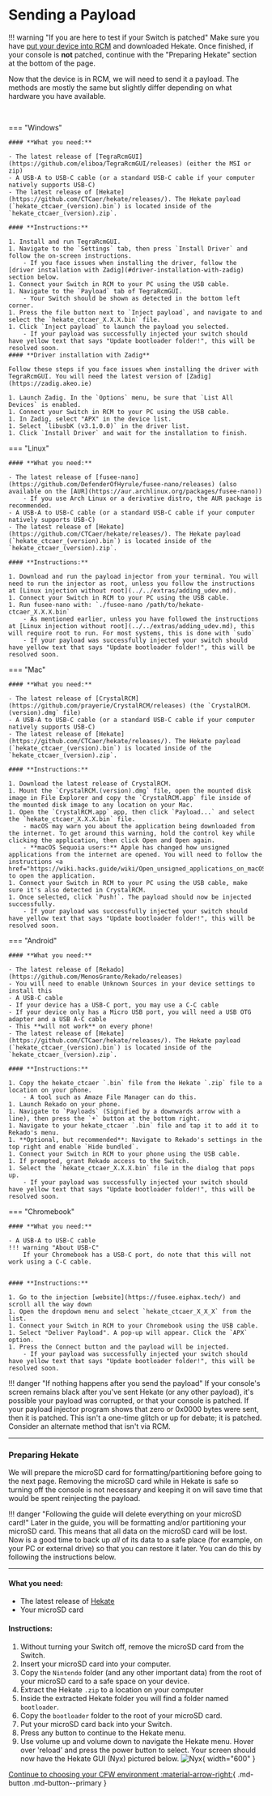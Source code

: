 

# Sending a Payload

!!! warning "If you are here to test if your Switch is patched"
    Make sure you have [put your device into RCM](entering_rcm.md) and downloaded Hekate. Once finished, if your console is **not** patched, continue with the "Preparing Hekate" section at the bottom of the page.


Now that the device is in RCM, we will need to send it a payload. The methods are mostly the same but slightly differ depending on what hardware you have available.

&nbsp;

=== "Windows"

    #### **What you need:**

    - The latest release of [TegraRcmGUI](https://github.com/eliboa/TegraRcmGUI/releases) (either the MSI or zip)
    - A USB-A to USB-C cable (or a standard USB-C cable if your computer natively supports USB-C)
    - The latest release of [Hekate](https://github.com/CTCaer/hekate/releases/). The Hekate payload (`hekate_ctcaer_(version).bin`) is located inside of the `hekate_ctcaer_(version).zip`.

    #### **Instructions:**

    1. Install and run TegraRcmGUI.
    1. Navigate to the `Settings` tab, then press `Install Driver` and follow the on-screen instructions.
        - If you face issues when installing the driver, follow the [driver installation with Zadig](#driver-installation-with-zadig) section below.
    1. Connect your Switch in RCM to your PC using the USB cable.
    1. Navigate to the `Payload` tab of TegraRcmGUI.
        - Your Switch should be shown as detected in the bottom left corner.
    1. Press the file button next to `Inject payload`, and navigate to and select the `hekate_ctcaer_X.X.X.bin` file.
    1. Click `Inject payload` to launch the payload you selected.
        - If your payload was successfully injected your switch should have yellow text that says "Update bootloader folder!", this will be resolved soon.
    #### **Driver installation with Zadig**

    Follow these steps if you face issues when installing the driver with TegraRcmGUI. You will need the latest version of [Zadig](https://zadig.akeo.ie)

    1. Launch Zadig. In the `Options` menu, be sure that `List All Devices` is enabled.
    1. Connect your Switch in RCM to your PC using the USB cable.
    1. In Zadig, select "APX" in the device list.
    1. Select `libusbK (v3.1.0.0)` in the driver list.
    1. Click `Install Driver` and wait for the installation to finish.

=== "Linux"

    #### **What you need:**

    - The latest release of [fusee-nano](https://github.com/DefenderOfHyrule/fusee-nano/releases) (also available on the [AUR](https://aur.archlinux.org/packages/fusee-nano))
        - If you use Arch Linux or a derivative distro, the AUR package is recommended.
    - A USB-A to USB-C cable (or a standard USB-C cable if your computer natively supports USB-C)
    - The latest release of [Hekate](https://github.com/CTCaer/hekate/releases/). The Hekate payload (`hekate_ctcaer_(version).bin`) is located inside of the `hekate_ctcaer_(version).zip`.

    #### **Instructions:**

    1. Download and run the payload injector from your terminal. You will need to run the injector as root, unless you follow the instructions at [Linux injection without root](../../extras/adding_udev.md).
    1. Connect your Switch in RCM to your PC using the USB cable.
    1. Run fusee-nano with: `./fusee-nano /path/to/hekate-ctcaer_X.X.X.bin`
        - As mentioned earlier, unless you have followed the instructions at [Linux injection without root](../../extras/adding_udev.md), this will require root to run. For most systems, this is done with `sudo`
        - If your payload was successfully injected your switch should have yellow text that says "Update bootloader folder!", this will be resolved soon.

=== "Mac"

    #### **What you need:**

    - The latest release of [CrystalRCM](https://github.com/prayerie/CrystalRCM/releases) (the `CrystalRCM.(version).dmg` file)
    - A USB-A to USB-C cable (or a standard USB-C cable if your computer natively supports USB-C)
    - The latest release of [Hekate](https://github.com/CTCaer/hekate/releases/). The Hekate payload (`hekate_ctcaer_(version).bin`) is located inside of the `hekate_ctcaer_(version).zip`.

    #### **Instructions:**

    1. Download the latest release of CrystalRCM.
    1. Mount the `CrystalRCM.(version).dmg` file, open the mounted disk image in File Explorer and copy the `CrystalRCM.app` file inside of the mounted disk image to any location on your Mac.
    1. Open the `CrystalRCM.app` app, then click `Payload...` and select the `hekate_ctcaer_X.X.X.bin` file.
        - macOS may warn you about the application being downloaded from the internet. To get around this warning, hold the control key while clicking the application, then click Open and Open again.
        - **macOS Sequoia users:** Apple has changed how unsigned applications from the internet are opened. You will need to follow the instructions <a href="https://wiki.hacks.guide/wiki/Open_unsigned_applications_on_macOS_Sequoia">here</a> to open the application.
    1. Connect your Switch in RCM to your PC using the USB cable, make sure it's also detected in CrystalRCM.
    1. Once selected, click `Push!`. The payload should now be injected successfully.
        - If your payload was successfully injected your switch should have yellow text that says "Update bootloader folder!", this will be resolved soon.
=== "Android"

    #### **What you need:**

    - The latest release of [Rekado](https://github.com/MenosGrante/Rekado/releases)
    - You will need to enable Unknown Sources in your device settings to install this
    - A USB-C cable
    - If your device has a USB-C port, you may use a C-C cable
    - If your device only has a Micro USB port, you will need a USB OTG adapter and a USB A-C cable
    - This **will not work** on every phone!
    - The latest release of [Hekate](https://github.com/CTCaer/hekate/releases/). The Hekate payload (`hekate_ctcaer_(version).bin`) is located inside of the `hekate_ctcaer_(version).zip`.

    #### **Instructions:**

    1. Copy the hekate_ctcaer `.bin` file from the Hekate `.zip` file to a location on your phone.
        - A tool such as Amaze File Manager can do this.
    1. Launch Rekado on your phone.
    1. Navigate to `Payloads` (Signified by a downwards arrow with a line), then press the `+` button at the bottom right.
    1. Navigate to your hekate_ctcaer `.bin` file and tap it to add it to Rekado's menu.
    1. **Optional, but recommended**: Navigate to Rekado's settings in the top right and enable `Hide bundled`.
    1. Connect your Switch in RCM to your phone using the USB cable.
    1. If prompted, grant Rekado access to the Switch.
    1. Select the `hekate_ctcaer_X.X.X.bin` file in the dialog that pops up.
        - If your payload was successfully injected your switch should have yellow text that says "Update bootloader folder!", this will be resolved soon.
=== "Chromebook"

    #### **What you need:**

    - A USB-A to USB-C cable
    !!! warning "About USB-C"
        If your Chromebook has a USB-C port, do note that this will not work using a C-C cable.


    #### **Instructions:**

    1. Go to the injection [website](https://fusee.eiphax.tech/) and scroll all the way down
    1. Open the dropdown menu and select `hekate_ctcaer_X_X_X` from the list.
    1. Connect your Switch in RCM to your Chromebook using the USB cable.
    1. Select "Deliver Payload". A pop-up will appear. Click the `APX` option.
    1. Press the Connect button and the payload will be injected.
        - If your payload was successfully injected your switch should have yellow text that says "Update bootloader folder!", this will be resolved soon.

!!! danger "If nothing happens after you send the payload"
    If your console's screen remains black after you've sent Hekate (or any other payload), it's possible your payload was corrupted, or that your console is patched. If your payload injector program shows that zero or 0x0000 bytes were sent, then it is patched. This isn't a one-time glitch or up for debate; it is patched. Consider an alternate method that isn't via RCM.

-----

### **Preparing Hekate**
We will prepare the microSD card for formatting/partitioning before going to the next page. Removing the microSD card while in Hekate is safe so turning off the console is not necessary and keeping it on will save time that would be spent reinjecting the payload.

!!! danger "Following the guide will delete everything on your microSD card!"
    Later in the guide, you will be formatting and/or partitioning your microSD card. This means that all data on the microSD card will be lost. Now is a good time to back up *all* of its data to a safe place (for example, on your PC or external drive) so that you can restore it later. You can do this by following the instructions below.

-----

#### **What you need:**
- The latest release of [Hekate](https://github.com/CTCaer/hekate/releases/)
- Your microSD card

#### **Instructions:**
1. Without turning your Switch off, remove the microSD card from the Switch.
1. Insert your microSD card into your computer.
1. Copy the `Nintendo` folder (and any other important data) from the root of your microSD card to a safe space on your device.
1. Extract the Hekate `.zip` to a location on your computer
1. Inside the extracted Hekate folder you will find a folder named `bootloader`.
1. Copy the `bootloader` folder to the root of your microSD card.
1. Put your microSD card back into your Switch.
1. Press any button to continue to the Hekate menu.
1. Use volume up and volume down to navigate the Hekate menu. Hover over 'reload' and press the power button to select. Your screen should now have the Hekate GUI (Nyx) pictured below.
![Nyx](../all/img/nyx.bmp){ width="600" }

[Continue to choosing your CFW environment :material-arrow-right:](../all/cfw_environment.md){ .md-button .md-button--primary }
